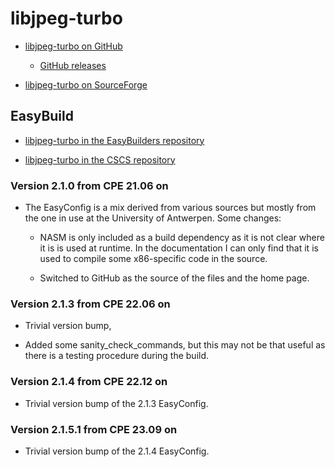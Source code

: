 # libjpeg-turbo

  * [libjpeg-turbo on GitHub](https://github.com/libjpeg-turbo/libjpeg-turbo)

      * [ GitHub releases](https://github.com/libjpeg-turbo/libjpeg-turbo/releases)

  * [libjpeg-turbo on SourceForge](https://sourceforge.net/projects/libjpeg-turbo/)

## EasyBuild

  * [libjpeg-turbo in the EasyBuilders repository]()

  * [libjpeg-turbo in the CSCS repository]()


### Version 2.1.0 from CPE 21.06 on

  * The EasyConfig is a mix derived from various sources but mostly from the one in
    use at the University of Antwerpen. Some changes:

      * NASM is only included as a build dependency as it is not clear where it is
        is used at runtime. In the documentation I can only find that it is used to
        compile some x86-specific code in the source.

      * Switched to GitHub as the source of the files and the home page.


### Version 2.1.3 from CPE 22.06 on

  * Trivial version bump,

  * Added some sanity_check_commands, but this may not be that useful as there is a 
    testing procedure during the build.

    
### Version 2.1.4 from CPE 22.12 on

  * Trivial version bump of the 2.1.3 EasyConfig.


### Version 2.1.5.1 from CPE 23.09 on

  * Trivial version bump of the 2.1.4 EasyConfig.


